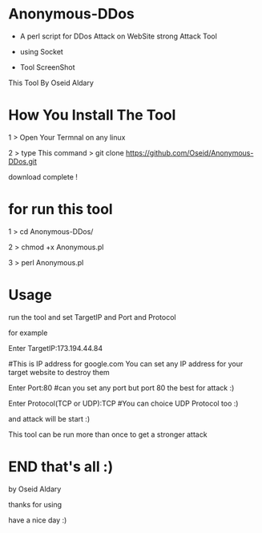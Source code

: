 # Anonymous-DDos

- A perl script for DDos Attack on WebSite strong Attack Tool 

- using Socket

- Tool ScreenShot
[](https://scontent.fjrs3-1.fna.fbcdn.net/v/t1.0-9/21618058_161742887741392_8385445357172014046_n.jpg?oh=80876342b63d5bd319d0116fd5e9f72f&oe=5A3F2C11)

This Tool By Oseid Aldary 

# How You Install The Tool 

1 > Open Your Termnal on any linux

2 > type This command > git clone https://github.com/Oseid/Anonymous-DDos.git

download complete !

# for run this tool 

1 > cd Anonymous-DDos/

2 > chmod +x Anonymous.pl

3 > perl Anonymous.pl


# Usage

run the tool and set TargetIP and Port and Protocol

for example

Enter TargetIP:173.194.44.84 

#This is IP address for google.com You can set any IP address for your target website to destroy them


Enter Port:80  #can you set any port but port 80 the best for attack :)


Enter Protocol(TCP or UDP):TCP #You can choice UDP Protocol too :)


and attack will be start :)

This tool can be run more than once to get a stronger attack

# END that's all :)

by Oseid Aldary

thanks for using

have a nice day :)
